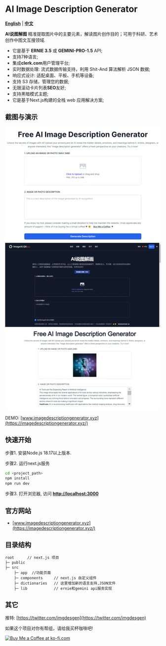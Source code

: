 AI Image Description Generator
================

**[English](./README.md)** | **[中文](./README_zh.md)**

**AI说图解图** 精准提取图片中的主要元素，解读图片创作目的；可用于科研、艺术创作中图文互搜领域.  

* 它是基于 **ERNIE 3.5** 或 **GEMINI-PRO-1.5** API;
* 支持7种语言;
* 集成**clerk.com**用户管理平台;
* 实时数据处理: 流式数据传输支持，利用 Shit-And 算法解析 JSON 数据;
* 响应式设计: 适配桌面、平板、手机等设备;
* 支持 S3 存储，管理您的数据;
* 无限滚动卡片列表**SEO**友好;
* 支持黑暗模式主题;
* 它是基于Next.js构建的全栈 web 应用解决方案;

截图与演示
----------------

![AI Image Description Generator Screenshot 1](./public/assets/screenshot-2.png "Screenshot 1")
![AI Image Description Generator Screenshot 3](./public/assets/screenshot-3.png "Screenshot 3")
![AI Image Description Generator Screenshot 2](./public/assets/screenshot-1.png "Screenshot 2")

DEMO: [www.imagedescriptiongenerator.xyz](https://imagedescriptiongenerator.xyz/)

快速开始
----------------

步骤1. 安装Node.js 18.17以上版本.  
  
步骤2. 运行next.js服务

```sh
cd <project_path>
npm install
npm run dev
```

步骤3. 打开浏览器, 访问 **<http://localhost:3000>**

官方网站
----------------

* [www.imagedescriptiongenerator.xyz](https://imagedescriptiongenerator.xyz/)

目录结构
----------------

```text
root      // next.js 项目
├─ public   
├─ src
	├─ app  //功能页面
    ├─ components     // next.js 自定义组件
    ├─ dictionaries   // 这里增加新的语言支持,JSON文件
    ├─ lib            // ernie和gemini api服务实现 
```

其它
----------------

推特: [https://twitter.com/imgdesgen](https://twitter.com/imgdesgen)

如果这个项目对你有帮组，请给我买杯咖啡吧!

<a href='https://ko-fi.com/Q5Q1WDG36' target='_blank'><img height='36' style='border:0px;height:36px;' src='https://storage.ko-fi.com/cdn/kofi1.png?v=3' border='0' alt='Buy Me a Coffee at ko-fi.com' /></a>

